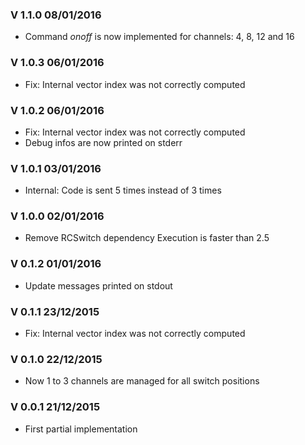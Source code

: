 ### V 1.1.0 08/01/2016
- Command *onoff* is now implemented for channels: 4, 8, 12 and 16

### V 1.0.3 06/01/2016
- Fix: Internal vector index was not correctly computed

### V 1.0.2 06/01/2016
- Fix: Internal vector index was not correctly computed
- Debug infos are now printed on stderr

### V 1.0.1 03/01/2016
- Internal: Code is sent 5 times instead of 3 times

### V 1.0.0 02/01/2016
- Remove RCSwitch dependency
  Execution is faster than 2.5

### V 0.1.2 01/01/2016
- Update messages printed on stdout

### V 0.1.1 23/12/2015
- Fix: Internal vector index was not correctly computed

### V 0.1.0 22/12/2015
- Now 1 to 3 channels are managed for all switch positions

### V 0.0.1 21/12/2015
 - First partial implementation